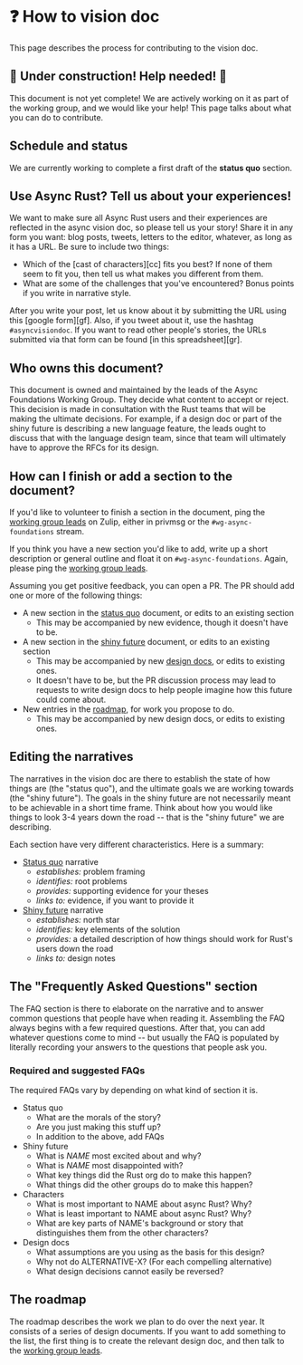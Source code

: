 # ❓ How to vision doc

This page describes the process for contributing to the vision doc.

[sq]: status_quo.md
[sf]: shiny_future.md
[r]: roadmap.md
[dd]: ../design_docs.md
[wgl]: ../welcome.md#leads

## 🚧 Under construction! Help needed! 🚧

This document is not yet complete! We are actively working on it as part of the working group, and we would like your help! This page talks about what you can do to contribute.

## Schedule and status

We are currently working to complete a first draft of the **status quo** section. 

## Use Async Rust? Tell us about your experiences!

We want to make sure all Async Rust users and their experiences are reflected in the async vision doc, so please tell us your story! Share it in any form you want: blog posts, tweets, letters to the editor, whatever, as long as it has a URL. Be sure to include two things:

* Which of the [cast of characters][cc] fits you best? If none of them seem to fit you, then tell us what makes you different from them.
* What are some of the challenges that you've encountered? Bonus points if you write in narrative style.

After you write your post, let us know about it by submitting the URL using this [google form][gf]. Also, if you tweet about it, use the hashtag `#asyncvisiondoc`. If you want to read other people's stories, the URLs submitted via that form can be found [in this spreadsheet][gr].

## Who owns this document?

This document is owned and maintained by the leads of the Async Foundations Working Group.
They decide what content to accept or reject. 
This decision is made in consultation with the Rust teams that will be making the ultimate decisions. 
For example, if a design doc or part of the shiny future is describing a new language feature, the leads ought to discuss that with the language design team, since that team will ultimately have to approve the RFCs for its design.

## How can I finish or add a section to the document?

If you'd like to volunteer to finish a section in the document, ping the [working group leads][wgl] on Zulip, either in privmsg or the `#wg-async-foundations` stream.

If you think you have a new section you'd like to add, write up a short description or general outline and float it on `#wg-async-foundations`. Again, please ping the [working group leads][wgl].

Assuming you get positive feedback, you can open a PR. The PR should add one or more of the following things:

* A new section in the [status quo][sq] document, or edits to an existing section
    * This may be accompanied by new evidence, though it doesn't have to be.
* A new section in the [shiny future][sf] document, or edits to an existing section
    * This may be accompanied by new [design docs][dd], or edits to existing ones.
    * It doesn't have to be, but the PR discussion process may lead to requests to write design docs to help people imagine how this future could come about.
* New entries in the [roadmap][r], for work you propose to do.
    * This may be accompanied by new design docs, or edits to existing ones.

## Editing the narratives

The narratives in the vision doc are there to establish the state of how things are (the "status quo"), and the ultimate goals we are working towards (the "shiny future"). The goals in the shiny future are not necessarily meant to be achievable in a short time frame. Think about how you would like things to look 3-4 years down the road -- that is the "shiny future" we are describing.

Each section have very different characteristics. Here is a summary:

* [Status quo][sq] narrative
    * *establishes:* problem framing
    * *identifies:* root problems
    * *provides:* supporting evidence for your theses
    * *links to:* evidence, if you want to provide it
* [Shiny future][sf] narrative
    * *establishes:* north star
    * *identifies:* key elements of the solution
    * *provides:* a detailed description of how things should work for Rust's users down the road
    * *links to:* design notes

## The "Frequently Asked Questions" section

The FAQ section is there to elaborate on the narrative and to answer common questions that people have when reading it. Assembling the FAQ always begins with a few required questions. After that, you can add whatever questions come to mind -- but usually the FAQ is populated by literally recording your answers to the questions that people ask you. 

### Required and suggested FAQs

The required FAQs vary by depending on what kind of section it is.

* Status quo
    * What are the morals of the story?
    * Are you just making this stuff up?
    * In addition to the above, add FAQs 
* Shiny future
    * What is *NAME* most excited about and why?
    * What is *NAME* most disappointed with?
    * What key things did the Rust org do to make this happen?
    * What things did the other groups do to make this happen?
* Characters
    * What is most important to NAME about async Rust? Why?
    * What is least important to NAME about async Rust? Why?
    * What are key parts of NAME's background or story that distinguishes them from the other characters?
* Design docs
    * What assumptions are you using as the basis for this design?
    * Why not do ALTERNATIVE-X? (For each compelling alternative)
    * What design decisions cannot easily be reversed?

## The roadmap

The roadmap describes the work we plan to do over the next year. It consists of a series of design documents. If you want to add something to the list, the first thing is to create the relevant design doc, and then talk to the [working group leads][wgl].
